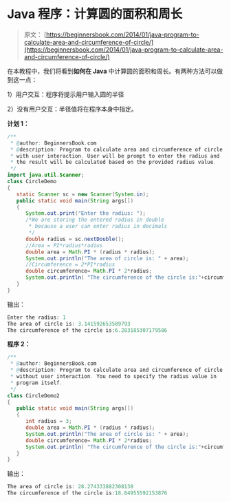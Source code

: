 # Java 程序：计算圆的面积和周长

> 原文： [https://beginnersbook.com/2014/01/java-program-to-calculate-area-and-circumference-of-circle/](https://beginnersbook.com/2014/01/java-program-to-calculate-area-and-circumference-of-circle/)

在本教程中，我们将看到**如何在 Java** 中计算圆的面积和周长。有两种方法可以做到这一点：

1）用户交互：程序将提示用户输入圆的半径

2）没有用户交互：半径值将在程序本身中指定。

**计划 1：**

```java
/**
 * @author: BeginnersBook.com
 * @description: Program to calculate area and circumference of circle
 * with user interaction. User will be prompt to enter the radius and 
 * the result will be calculated based on the provided radius value.
 */
import java.util.Scanner;
class CircleDemo
{
   static Scanner sc = new Scanner(System.in);
   public static void main(String args[])
   {
      System.out.print("Enter the radius: ");
      /*We are storing the entered radius in double
       * because a user can enter radius in decimals
       */
      double radius = sc.nextDouble();
      //Area = PI*radius*radius
      double area = Math.PI * (radius * radius);
      System.out.println("The area of circle is: " + area);
      //Circumference = 2*PI*radius
      double circumference= Math.PI * 2*radius;
      System.out.println( "The circumference of the circle is:"+circumference) ;
   }
}
```

输出：

```java
Enter the radius: 1
The area of circle is: 3.141592653589793
The circumference of the circle is:6.283185307179586
```

**程序 2：**

```java
/**
 * @author: BeginnersBook.com
 * @description: Program to calculate area and circumference of circle
 * without user interaction. You need to specify the radius value in 
 * program itself.
 */
class CircleDemo2
{
   public static void main(String args[])
   {
      int radius = 3;
      double area = Math.PI * (radius * radius);
      System.out.println("The area of circle is: " + area);
      double circumference= Math.PI * 2*radius;
      System.out.println( "The circumference of the circle is:"+circumference) ;
   }
}
```

输出：

```java
The area of circle is: 28.274333882308138
The circumference of the circle is:18.84955592153876
```
